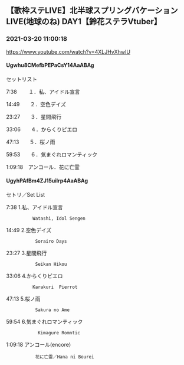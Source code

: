 ## 【歌枠ステLIVE】北半球スプリングバケーションLIVE(地球のね) DAY1【鈴花ステラVtuber】
### 2021-03-20 11:00:18
https://www.youtube.com/watch?v=4XLJHvXhwIU
#### Ugwhu8CMefbPEPaCsY14AaABAg
セットリスト

7:38　　 １．私、アイドル宣言

14:49　　２．空色デイズ

23:27　　３．星間飛行

33:06　　４．からくりピエロ

47:13　　５．桜ノ雨

59:53　　６．気まぐれロマンティック

1:09:18　アンコール．花に亡霊

#### UgyhPAfBm4ZJ15uilrp4AaABAg
セトリ／Set List



7:38  1.私、アイドル宣言       

              Watashi, Idol Sengen 



14:49  2.空色デイズ

               Sorairo Days 



23:27  3.星間飛行

               Seikan Hikou



33:06 4.からくりピエロ 

              Karakuri  Pierrot 



47:13  5.桜ノ雨

               Sakura no Ame



59:54  6.気まぐれロマンティック

                Kimagure Romntic



1:09:18 アンコール(encore)

               花に亡霊／Hana ni Bourei

